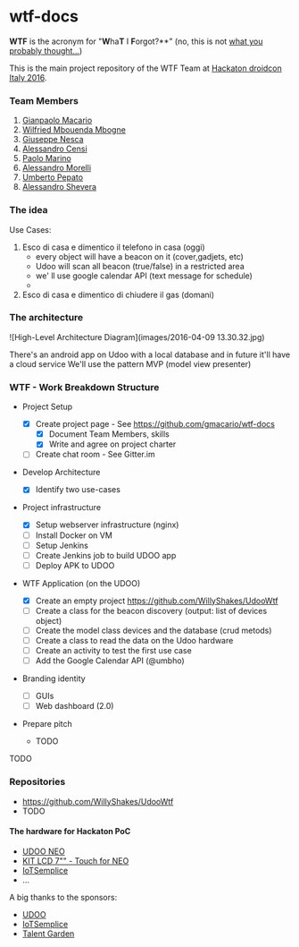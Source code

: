 # wtf-docs

**WTF** is the acronym for "**W**ha**T** I **F**orgot?**" (no, this is not [what you probably thought...](http://s2.quickmeme.com/img/d0/d0374478557798edfc964afd006512de457207f70346d8e2ef524a98afd73578.jpg))

This is the main project repository of the WTF Team at [Hackaton droidcon Italy 2016](http://it.droidcon.com/2016/hackathon-droidcon-italy/).

### Team Members

1. [Gianpaolo Macario](https://github.com/gmacario)
1. [Wilfried Mbouenda Mbogne](https://github.com/WillyShakes)
1. [Giuseppe Nesca](https://github.com/neskov7)
1. [Alessandro Censi](https://github.com/AleDroid93)
1. [Paolo Marino](https://github.com/dolcestilnuovo65)
1. [Alessandro Morelli](https://github.com/AlessandroMorelli96)
1. [Umberto Pepato](https://github.com/umbHo)
1. [Alessandro Shevera](https://github.com/AlessandroBDP)

### The idea

Use Cases:

1. Esco di casa e dimentico il telefono in casa (oggi)
      - every object will have a beacon on it (cover,gadjets, etc)
      - Udoo will scan all beacon (true/false) in a restricted area
      - we' ll use google calendar API (text message for schedule)
      - 
2. Esco di casa e dimentico di chiudere il gas (domani)

### The architecture
      

![High-Level Architecture Diagram](images/2016-04-09 13.30.32.jpg)

There's an android app on Udoo with a local database and in future it'll have a cloud service
We'll use the pattern MVP (model view presenter)

### WTF - Work Breakdown Structure

* Project Setup

  - [X] Create project page - See https://github.com/gmacario/wtf-docs
    - [X] Document Team Members, skills
    - [X] Write and agree on project charter
  - [ ] Create chat room - See Gitter.im

* Develop Architecture

  - [X] Identify two use-cases

* Project infrastructure

  - [X] Setup webserver infrastructure (nginx)
  - [ ] Install Docker on VM
  - [ ] Setup Jenkins
  - [ ] Create Jenkins job to build UDOO app
  - [ ] Deploy APK to UDOO

* WTF Application (on the UDOO)

  - [X] Create an empty project https://github.com/WillyShakes/UdooWtf
  - [ ] Create a class for the beacon discovery (output: list of devices object)
  - [ ] Create the model class devices and the database (crud metods)
  - [ ] Create a class to read the data on the Udoo hardware
  - [ ] Create an activity to test the first use case
  - [ ] Add the Google Calendar API (@umbho)

* Branding identity

  - [ ] GUIs
  - [ ] Web dashboard (2.0)

* Prepare pitch

  - TODO

TODO

### Repositories

* https://github.com/WillyShakes/UdooWtf
* TODO

#### The hardware for Hackaton PoC

* [UDOO NEO](http://www.udoo.org/udoo-neo/)
* [KIT LCD 7"" - Touch for NEO](http://shop.udoo.org/eu/accessories/video-kit-7-touch-for-neo.html)
* [IoTSemplice](http://www.iotsemplice.com/)
* ...

A big thanks to the sponsors:

* [UDOO](http://www.udoo.org)
* [IoTSemplice](http://www.iotsemplice.com/)
* [Talent Garden](http://talentgarden.org/)

<!-- EOF -->
